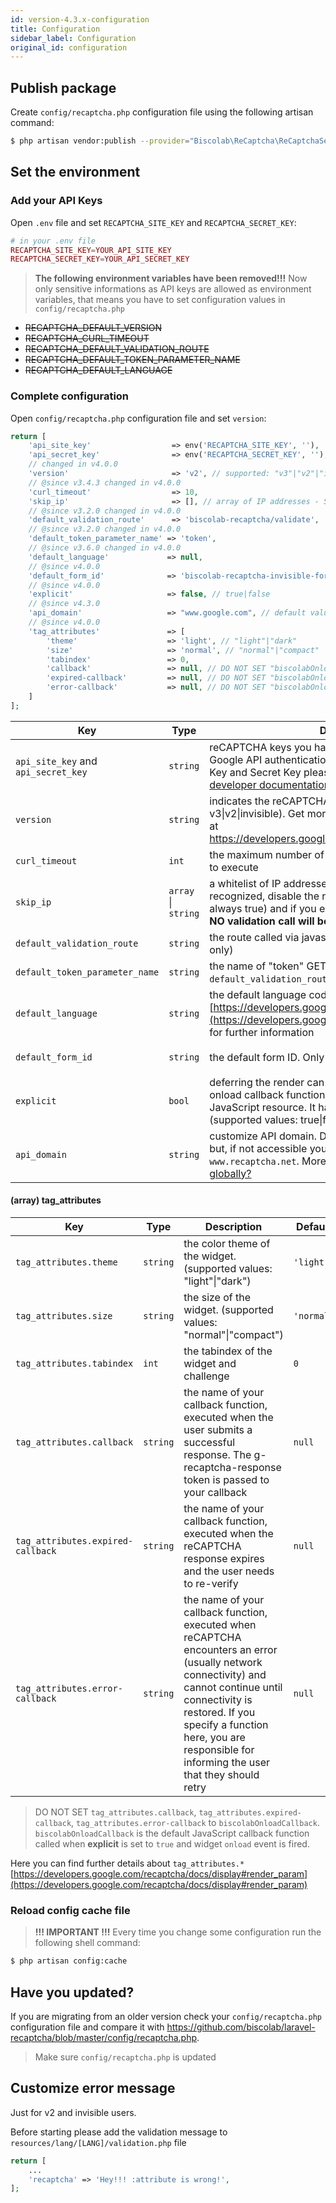 ```yaml
---
id: version-4.3.x-configuration
title: Configuration
sidebar_label: Configuration
original_id: configuration
---
```


## Publish package

Create `config/recaptcha.php` configuration file using the following artisan command:

```sh
$ php artisan vendor:publish --provider="Biscolab\ReCaptcha\ReCaptchaServiceProvider"
```

## Set the environment

### Add your API Keys

Open `.env` file and set `RECAPTCHA_SITE_KEY` and `RECAPTCHA_SECRET_KEY`:

```php
# in your .env file
RECAPTCHA_SITE_KEY=YOUR_API_SITE_KEY
RECAPTCHA_SECRET_KEY=YOUR_API_SECRET_KEY
```

> **The following environment variables have been removed!!!**
> Now only sensitive informations as API keys are allowed as environment variables, that means you have to set configuration values in `config/recaptcha.php`

- ~~RECAPTCHA_DEFAULT_VERSION~~
- ~~RECAPTCHA_CURL_TIMEOUT~~
- ~~RECAPTCHA_DEFAULT_VALIDATION_ROUTE~~
- ~~RECAPTCHA_DEFAULT_TOKEN_PARAMETER_NAME~~
- ~~RECAPTCHA_DEFAULT_LANGUAGE~~

### Complete configuration

Open `config/recaptcha.php` configuration file and set `version`:

```php
return [
    'api_site_key'                  => env('RECAPTCHA_SITE_KEY', ''),
    'api_secret_key'                => env('RECAPTCHA_SECRET_KEY', ''),
    // changed in v4.0.0
    'version'                       => 'v2', // supported: "v3"|"v2"|"invisible"
    // @since v3.4.3 changed in v4.0.0
    'curl_timeout'                  => 10,
    'skip_ip'                       => [], // array of IP addresses - String: dotted quad format e.g.: "127.0.0.1"
    // @since v3.2.0 changed in v4.0.0
    'default_validation_route'      => 'biscolab-recaptcha/validate',
    // @since v3.2.0 changed in v4.0.0
    'default_token_parameter_name' => 'token',
    // @since v3.6.0 changed in v4.0.0
    'default_language'             => null,
    // @since v4.0.0
    'default_form_id'              => 'biscolab-recaptcha-invisible-form', // Only for "invisible" reCAPTCHA
    // @since v4.0.0
    'explicit'                     => false, // true|false
    // @since v4.3.0
    'api_domain'                   => "www.google.com", // default value is "www.google.com"
    // @since v4.0.0
    'tag_attributes'               => [
        'theme'                    => 'light', // "light"|"dark"
        'size'                     => 'normal', // "normal"|"compact"
        'tabindex'                 => 0,
        'callback'                 => null, // DO NOT SET "biscolabOnloadCallback"
        'expired-callback'         => null, // DO NOT SET "biscolabOnloadCallback"
        'error-callback'           => null, // DO NOT SET "biscolabOnloadCallback"
    ]
];
```

| Key                                 | Type                    | Description                                                                                                                                                                                                                                                  | Default                               |
| ----------------------------------- | ----------------------- | ------------------------------------------------------------------------------------------------------------------------------------------------------------------------------------------------------------------------------------------------------------ | ------------------------------------- |
| `api_site_key` and `api_secret_key` | `string`                | reCAPTCHA keys you have to create in order to perform Google API authentication. For more information about Site Key and Secret Key please visit [Google reCAPTCHA developer documentation](https://developers.google.com/recaptcha/docs/start)              | `''`                                  |
| `version`                           | `string`                | indicates the reCAPTCHA version (supported: v3&#124;v2&#124;invisible). Get more info about reCAPTCHA version at <a href="https://developers.google.com/recaptcha/docs/versions" target="_blank">https://developers.google.com/recaptcha/docs/versions</a>   | `'v2'`                                |
| `curl_timeout`                      | `int`                   | the maximum number of seconds to allow cURL functions to execute                                                                                                                                                                                             | `10`                                  |
| `skip_ip`                           | `array` &#124; `string` | a whitelist of IP addresses (array or CSV) that, if recognized, disable the reCAPTCHA validation (return always true) and if you embed JS code in blade (view) file **NO validation call will be performed**                                                 | `[]`                                  |
| `default_validation_route`          | `string`                | the route called via javascript built-in validation script (v3 only)                                                                                                                                                                                         | `'biscolab-recaptcha/validate'`       |
| `default_token_parameter_name`      | `string`                | the name of "token" GET parameter sent to `default_validation_route` to be validated (v3 only)                                                                                                                                                               | `'token'`                             |
| `default_language`                  | `string`                | the default language code. It has no effect with v3. See [https://developers.google.com/recaptcha/docs/language](https://developers.google.com/recaptcha/docs/language) for further information                                                              | `null`                                |
| `default_form_id`                   | `string`                | the default form ID. Only for "invisible" reCAPTCHA                                                                                                                                                                                                          | `'biscolab-recaptcha-invisible-form'` |
| `explicit`                          | `bool`                  | deferring the render can be achieved by specifying your onload callback function and adding parameters to the JavaScript resource. It has no effect with v3 and invisible (supported values: true&#124;false)                                                | `false`                               |
| `api_domain`                        | `string`                | customize API domain. Default value is `www.google.com`, but, if not accessible you ca set that value to `www.recaptcha.net`. More info about [Can I use reCAPTCHA globally?](https://developers.google.com/recaptcha/docs/faq#can-i-use-recaptcha-globally) | `www.google.com`                      |

#### (array) tag_attributes

| Key                               | Type     | Description                                                                                                                                                                                                                                                          | Default    |
| --------------------------------- | -------- | -------------------------------------------------------------------------------------------------------------------------------------------------------------------------------------------------------------------------------------------------------------------- | ---------- |
| `tag_attributes.theme`            | `string` | the color theme of the widget. (supported values: "light"&#124;"dark")                                                                                                                                                                                               | `'light'`  |
| `tag_attributes.size`             | `string` | the size of the widget. (supported values: "normal"&#124;"compact")                                                                                                                                                                                                  | `'normal'` |
| `tag_attributes.tabindex`         | `int`    | the tabindex of the widget and challenge                                                                                                                                                                                                                             | `0`        |
| `tag_attributes.callback`         | `string` | the name of your callback function, executed when the user submits a successful response. The g-recaptcha-response token is passed to your callback                                                                                                                  | `null`     |
| `tag_attributes.expired-callback` | `string` | the name of your callback function, executed when the reCAPTCHA response expires and the user needs to re-verify                                                                                                                                                     | `null`     |
| `tag_attributes.error-callback`   | `string` | the name of your callback function, executed when reCAPTCHA encounters an error (usually network connectivity) and cannot continue until connectivity is restored. If you specify a function here, you are responsible for informing the user that they should retry | `null`     |

> DO NOT SET `tag_attributes.callback`, `tag_attributes.expired-callback`, `tag_attributes.error-callback` to `biscolabOnloadCallback`. `biscolabOnloadCallback` is the default JavaScript callback function called when **explicit** is set to `true` and widget `onload` event is fired.

Here you can find further details about `tag_attributes.*` [https://developers.google.com/recaptcha/docs/display#render_param](https://developers.google.com/recaptcha/docs/display#render_param)

### Reload config cache file

> **!!! IMPORTANT !!!** Every time you change some configuration run the following shell command:

```sh
$ php artisan config:cache
```

## Have you updated?

If you are migrating from an older version check your `config/recaptcha.php` configuration file and compare it with <a href="https://github.com/biscolab/laravel-recaptcha/blob/master/config/recaptcha.php" target="_blank">https://github.com/biscolab/laravel-recaptcha/blob/master/config/recaptcha.php</a>.

> Make sure `config/recaptcha.php` is updated

## Customize error message

Just for v2 and invisible users.

Before starting please add the validation message to `resources/lang/[LANG]/validation.php` file

```php
return [
    ...
    'recaptcha' => 'Hey!!! :attribute is wrong!',
];
```
